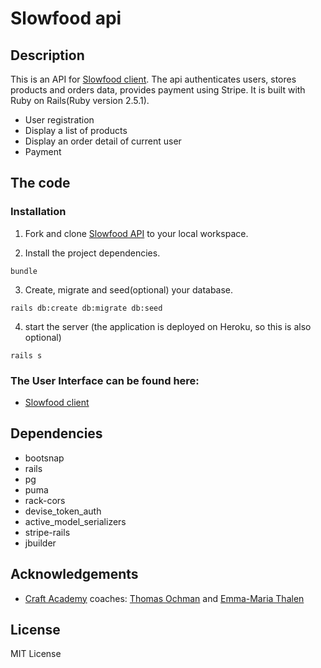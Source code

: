 # Slowfood api

## Description

This is an API for [Slowfood client](https://github.com/KyunginNa/slowfood_client_team2_october2020). The api authenticates users, stores products and orders data, provides payment using Stripe. It is built with Ruby on Rails(Ruby version 2.5.1).

- User registration
- Display a list of products
- Display an order detail of current user
- Payment

## The code

### Installation

1. Fork and clone [Slowfood API](https://github.com/KyunginNa/slowfood_api_team2_october2020) to your local workspace.

2. Install the project dependencies.

```
bundle
```

3. Create, migrate and seed(optional) your database.

```
rails db:create db:migrate db:seed
```

4. start the server
(the application is deployed on Heroku, so this is also optional)

```
rails s
```

### The User Interface can be found here:

- [Slowfood client](https://github.com/KyunginNa/slowfood_client_team2_october2020)

## Dependencies
* bootsnap
* rails
* pg
* puma
* rack-cors
* devise_token_auth
* active_model_serializers
* stripe-rails
* jbuilder

## Acknowledgements

- [Craft Academy](https://www.craftacademy.se/) coaches: [Thomas Ochman](https://github.com/tochman) and [Emma-Maria Thalen](https://github.com/emtalen)

## License

MIT License
